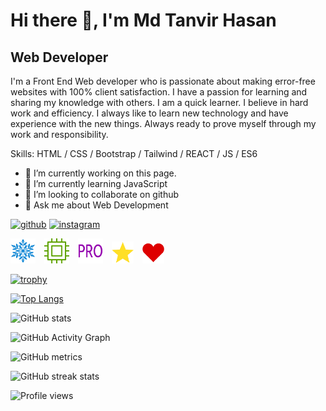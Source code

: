 # Hi there 👋, I'm Md Tanvir Hasan
## Web Developer


I'm a Front End Web developer who is passionate about making error-free websites with 100% client satisfaction. I have a passion for learning and sharing my knowledge with others. I am a quick learner. I believe in hard work and efficiency. I always like to learn new technology and have experience with the new things. Always ready to prove myself through my work and responsibility.

Skills:  HTML / CSS / Bootstrap / Tailwind / REACT / JS / ES6 

- 🔭 I’m currently working on this page. 
- 🌱 I’m currently learning JavaScript 
- 👯 I’m looking to collaborate on github 
- 💬 Ask me about Web Development 


[<img src='https://cdn.jsdelivr.net/npm/simple-icons@3.0.1/icons/github.svg' alt='github' height='40'>](https://github.com/hasanmdtanvir)  [<img src='https://cdn.jsdelivr.net/npm/simple-icons@3.0.1/icons/instagram.svg' alt='instagram' height='40'>](https://www.instagram.com/tanvirbinsiraj/)  

<a href='https://archiveprogram.github.com/'><img src='https://raw.githubusercontent.com/acervenky/animated-github-badges/master/assets/acbadge.gif' width='40' height='40'></a> <a href='https://docs.github.com/en/developers'><img src='https://raw.githubusercontent.com/acervenky/animated-github-badges/master/assets/devbadge.gif' width='40' height='40'></a> <a href='https://github.com/pricing'><img src='https://raw.githubusercontent.com/acervenky/animated-github-badges/master/assets/pro.gif' width='40' height='40'></a> <a href='https://stars.github.com/'><img src='https://raw.githubusercontent.com/acervenky/animated-github-badges/master/assets/starbadge.gif' width='35' height='35'></a> <a href='https://docs.github.com/en/github/supporting-the-open-source-community-with-github-sponsors'><img src='https://raw.githubusercontent.com/acervenky/animated-github-badges/master/assets/sponsorbadge.gif' width='35' height='35'></a> 

[![trophy](https://github-profile-trophy.vercel.app/?username=hasanmdtanvir)](https://github.com/ryo-ma/github-profile-trophy)

[![Top Langs](https://github-readme-stats.vercel.app/api/top-langs/?username=hasanmdtanvir)](https://github.com/anuraghazra/github-readme-stats)

![GitHub stats](https://github-readme-stats.vercel.app/api?username=hasanmdtanvir&show_icons=true&count_private=true)  

![GitHub Activity Graph](https://activity-graph.herokuapp.com/graph?username=hasanmdtanvir)  

![GitHub metrics](https://metrics.lecoq.io/hasanmdtanvir)  

![GitHub streak stats](https://github-readme-streak-stats.herokuapp.com/?user=hasanmdtanvir)  

![Profile views](https://gpvc.arturio.dev/hasanmdtanvir)  
